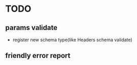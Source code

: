 # TODO

## params validate

+ register new schema type(like Headers schema validate)

## friendly error report

